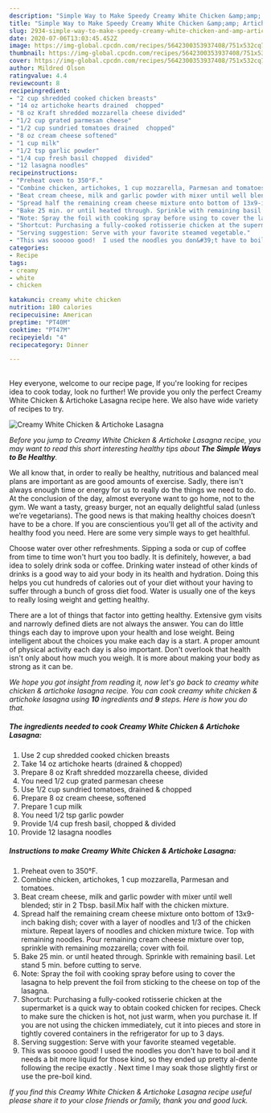 ```yaml
---
description: "Simple Way to Make Speedy Creamy White Chicken &amp;amp; Artichoke Lasagna"
title: "Simple Way to Make Speedy Creamy White Chicken &amp;amp; Artichoke Lasagna"
slug: 2934-simple-way-to-make-speedy-creamy-white-chicken-and-amp-artichoke-lasagna
date: 2020-07-06T13:03:45.452Z
image: https://img-global.cpcdn.com/recipes/5642300353937408/751x532cq70/creamy-white-chicken-artichoke-lasagna-recipe-main-photo.jpg
thumbnail: https://img-global.cpcdn.com/recipes/5642300353937408/751x532cq70/creamy-white-chicken-artichoke-lasagna-recipe-main-photo.jpg
cover: https://img-global.cpcdn.com/recipes/5642300353937408/751x532cq70/creamy-white-chicken-artichoke-lasagna-recipe-main-photo.jpg
author: Mildred Olson
ratingvalue: 4.4
reviewcount: 8
recipeingredient:
- "2 cup shredded cooked chicken breasts"
- "14 oz artichoke hearts drained  chopped"
- "8 oz Kraft shredded mozzarella cheese divided"
- "1/2 cup grated parmesan cheese"
- "1/2 cup sundried tomatoes drained  chopped"
- "8 oz cream cheese softened"
- "1 cup milk"
- "1/2 tsp garlic powder"
- "1/4 cup fresh basil chopped  divided"
- "12 lasagna noodles"
recipeinstructions:
- "Preheat oven to 350°F."
- "Combine chicken, artichokes, 1 cup mozzarella, Parmesan and tomatoes."
- "Beat cream cheese, milk and garlic powder with mixer until well blended; stir in 2 Tbsp. basil.Mix half with the chicken mixture."
- "Spread half the remaining cream cheese mixture onto bottom of 13x9-inch baking dish; cover with a layer of noodles and 1/3 of the chicken mixture. Repeat layers of noodles and chicken mixture twice. Top with remaining noodles. Pour remaining cream cheese mixture over top, sprinkle with remaining  mozzarella; cover with foil."
- "Bake 25 min. or until heated through. Sprinkle with remaining basil. Let stand 5 min. before cutting to serve."
- "Note: Spray the foil with cooking spray before using to cover the lasagna to help prevent the foil from sticking to the cheese on top of the lasagna."
- "Shortcut: Purchasing a fully-cooked rotisserie chicken at the supermarket is a quick way to obtain cooked chicken for recipes. Check to make sure the chicken is hot, not just warm, when you purchase it. If you are not using the chicken immediately, cut it into pieces and store in tightly covered containers in the refrigerator for up to 3 days."
- "Serving suggestion: Serve with your favorite steamed vegetable."
- "This was sooooo good!  I used the noodles you don&#39;t have to boil and it needs a bit more liquid for those kind, so they ended up pretty al-dente following the recipe exactly . Next time I may soak those slightly first or use the pre-boil kind."
categories:
- Recipe
tags:
- creamy
- white
- chicken

katakunci: creamy white chicken 
nutrition: 180 calories
recipecuisine: American
preptime: "PT40M"
cooktime: "PT47M"
recipeyield: "4"
recipecategory: Dinner

---
```

<br>
Hey everyone, welcome to our recipe page, If you're looking for recipes idea to cook today, look no further! We provide you only the perfect Creamy White Chicken &amp; Artichoke Lasagna recipe here. We also have wide variety of recipes to try.
<br>


![Creamy White Chicken &amp; Artichoke Lasagna](https://img-global.cpcdn.com/recipes/5642300353937408/751x532cq70/creamy-white-chicken-artichoke-lasagna-recipe-main-photo.jpg)

<i>Before you jump to Creamy White Chicken &amp; Artichoke Lasagna recipe, you may want to read this short interesting healthy tips about <strong>The Simple Ways to Be Healthy</strong>.</i>

We all know that, in order to really be healthy, nutritious and balanced meal plans are important as are good amounts of exercise. Sadly, there isn't always enough time or energy for us to really do the things we need to do. At the conclusion of the day, almost everyone want to go home, not to the gym. We want a tasty, greasy burger, not an equally delightful salad (unless we’re vegetarians). The good news is that making healthy choices doesn’t have to be a chore. If you are conscientious you'll get all of the activity and healthy food you need. Here are some very simple ways to get healthful.

Choose water over other refreshments. Sipping a soda or cup of coffee from time to time won't hurt you too badly. It is definitely, however, a bad idea to solely drink soda or coffee. Drinking water instead of other kinds of drinks is a good way to aid your body in its health and hydration. Doing this helps you cut hundreds of calories out of your diet without your having to suffer through a bunch of gross diet food. Water is usually one of the keys to really losing weight and getting healthy.

There are a lot of things that factor into getting healthy. Extensive gym visits and narrowly defined diets are not always the answer. You can do little things each day to improve upon your health and lose weight. Being intelligent about the choices you make each day is a start. A proper amount of physical activity each day is also important. Don't overlook that health isn't only about how much you weigh. It is more about making your body as strong as it can be. 


<i>We hope you got insight from reading it, now let's go back to creamy white chicken &amp; artichoke lasagna recipe. You can cook creamy white chicken &amp; artichoke lasagna using <strong>10</strong> ingredients and <strong>9</strong> steps. Here is how you do that.
</i>

##### The ingredients needed to cook Creamy White Chicken &amp; Artichoke Lasagna:

1. Use 2 cup shredded cooked chicken breasts
1. Take 14 oz artichoke hearts (drained &amp; chopped)
1. Prepare 8 oz Kraft shredded mozzarella cheese, divided
1. You need 1/2 cup grated parmesan cheese
1. Use 1/2 cup sundried tomatoes, drained &amp; chopped
1. Prepare 8 oz cream cheese, softened
1. Prepare 1 cup milk
1. You need 1/2 tsp garlic powder
1. Provide 1/4 cup fresh basil, chopped &amp; divided
1. Provide 12 lasagna noodles


##### Instructions to make Creamy White Chicken &amp; Artichoke Lasagna:

1. Preheat oven to 350°F.
1. Combine chicken, artichokes, 1 cup mozzarella, Parmesan and tomatoes.
1. Beat cream cheese, milk and garlic powder with mixer until well blended; stir in 2 Tbsp. basil.Mix half with the chicken mixture.
1. Spread half the remaining cream cheese mixture onto bottom of 13x9-inch baking dish; cover with a layer of noodles and 1/3 of the chicken mixture. Repeat layers of noodles and chicken mixture twice. Top with remaining noodles. Pour remaining cream cheese mixture over top, sprinkle with remaining  mozzarella; cover with foil.
1. Bake 25 min. or until heated through. Sprinkle with remaining basil. Let stand 5 min. before cutting to serve.
1. Note: Spray the foil with cooking spray before using to cover the lasagna to help prevent the foil from sticking to the cheese on top of the lasagna.
1. Shortcut: Purchasing a fully-cooked rotisserie chicken at the supermarket is a quick way to obtain cooked chicken for recipes. Check to make sure the chicken is hot, not just warm, when you purchase it. If you are not using the chicken immediately, cut it into pieces and store in tightly covered containers in the refrigerator for up to 3 days.
1. Serving suggestion: Serve with your favorite steamed vegetable.
1. This was sooooo good!  I used the noodles you don&#39;t have to boil and it needs a bit more liquid for those kind, so they ended up pretty al-dente following the recipe exactly . Next time I may soak those slightly first or use the pre-boil kind.


<i>If you find this Creamy White Chicken &amp; Artichoke Lasagna recipe useful please share it to your close friends or family, thank you and good luck.</i>
